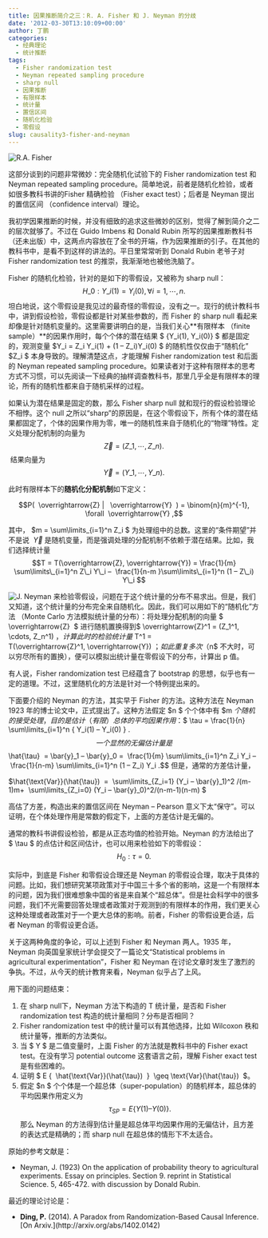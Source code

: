 ```yaml
---
title: 因果推断简介之三：R. A. Fisher 和 J. Neyman 的分歧
date: '2012-03-30T13:10:09+00:00'
author: 丁鹏
categories:
  - 经典理论
  - 统计推断
tags:
  - Fisher randomization test
  - Neyman repeated sampling procedure
  - sharp null
  - 因果推断
  - 有限样本
  - 统计量
  - 置信区间
  - 随机化检验
  - 零假设
slug: causality3-fisher-and-neyman
---
```


![R.A. Fisher](https://cos.name/wp-content/uploads/2012/03/R.A.-Fisher.jpg)
  
这部分谈到的问题非常微妙：完全随机化试验下的 Fisher randomization test 和 Neyman repeated sampling procedure。简单地说，前者是随机化检验，或者如很多教科书讲的Fisher 精确检验 （Fisher exact test）；后者是 Neyman 提出的置信区间 （confidence interval）理论。

我初学因果推断的时候，并没有细致的追求这些微妙的区别，觉得了解到简介之二的层次就够了。不过在 Guido Imbens 和 Donald Rubin 所写的因果推断教科书（还未出版）中，这两点内容放在了全书的开端，作为因果推断的引子。在其他的教科书中，是看不到这样的讲法的。平日里常常听到 Donald Rubin 老爷子对 Fisher randomization test 的推崇，我渐渐地也被他洗脑了。

Fisher 的随机化检验，针对的是如下的零假设，又被称为 sharp null：  $$H\_0 : Y\_i(1) = Y_i(0), \forall i = 1,\cdots,n.$$ 坦白地说，这个零假设是我见过的最奇怪的零假设，没有之一。现行的统计教科书中，讲到假设检验，零假设都是针对某些参数的，而 Fisher 的 sharp null 看起来却像是针对随机变量的。这里需要讲明白的是，当我们关心**有限样本 （finite sample）**的因果作用时，每个个体的潜在结果 $ \{Y\_i(1), Y\_i(0)\} $ 都是固定的，观测变量 $Y\_i = Z\_i Y\_i(1) + (1 – Z\_i)Y\_i(0) $ 的随机性仅仅由于“随机化” $Z\_i $ 本身导致的。理解清楚这点，才能理解 Fisher randomization test 和后面的 Neyman repeated sampling procedure。如果读者对于这种有限样本的思考方式不习惯，可以先阅读一下经典的抽样调查教科书，那里几乎全是有限样本的理论，所有的随机性都来自于随机采样的过程。

如果认为潜在结果是固定的数，那么 Fisher sharp null 就和现行的假设检验理论不相悖。这个 null 之所以“sharp”的原因是，在这个零假设下，所有个体的潜在结果都固定了，个体的因果作用为零，唯一的随机性来自于随机化的“物理”特性。定义处理分配机制的向量为 $$ \overrightarrow{Z} = (Z\_1, \cdots, Z\_n).$$  结果向量为 $$\overrightarrow{Y} = (Y\_1, \cdots, Y\_n).$$

此时有限样本下的**随机化分配机制**如下定义：

$$P(  \overrightarrow{Z} |   \overrightarrow{Y}  ) = \binom{n}{m}^{-1}, \forall  \overrightarrow{Y} ,$$

其中， $m = \sum\limits\_{i=1}^n Z\_i $ 为处理组中的总数。这里的“条件期望”并不是说  $ \overrightarrow{Y}  $ 是随机变量，而是强调处理的分配机制不依赖于潜在结果。比如，我们选择统计量 $$T = T(\overrightarrow{Z}, \overrightarrow{Y}) = \frac{1}{m} \sum\limits\_{i=1}^n Z\_i Y\_i –  \frac{1}{n-m }\sum\limits\_{i=1}^n (1 – Z\_i) Y\_i $$
  
![J. Neyman](https://cos.name/wp-content/uploads/2012/03/J.-Neyman.jpg) 来检验零假设，问题在于这个统计量的分布不易求出。但是，我们又知道，这个统计量的分布完全来自随机化。因此，我们可以用如下的“随机化”方法 （Monte Carlo 方法模拟统计量的分布）：将处理分配机制的向量 $ \overrightarrow{Z}  $ 进行随机置换得到$ \overrightarrow{Z}^1 = (Z\_1^1, \cdots, Z\_n^1) $，计算此时的检验统计量 $ T^1 = T(\overrightarrow{Z}^1, \overrightarrow{Y}) $；如此重复多次（$n$ 不大时，可以穷尽所有的置换），便可以模拟出统计量在零假设下的分布，计算出 p 值。

有人说，Fisher randomization test 已经蕴含了 bootstrap 的思想，似乎也有一定的道理。不过，这里随机化的方法是针对一个特例提出来的。

下面要介绍的 Neyman 的方法，其实早于 Fisher 的方法。这种方法在 Neyman 1923 年的博士论文中，正式提出了。这种方法假定 $n $ 个个体中有 $m $个随机的接受处理，目的是估计（有限）总体的平均因果作用：$$ \tau = \frac{1}{n} \sum\limits\_{i=1}^n \{ Y\_i(1) – Y\_i(0) \} .$$ 一个显然的无偏估计量是  $$\hat{\tau}  = \bar{y}\_1 – \bar{y}\_0 =  \frac{1}{m} \sum\limits\_{i=1}^n Z\_i Y\_i –  \frac{1}{n-m} \sum\limits\_{i=1}^n (1 – Z\_i) Y_i .$$ 但是，通常的方差估计量，

$\hat{\text{Var}}(\hat{\tau})  =  \sum\limits\_{Z\_i=1} (Y\_i – \bar{y}\_1)^2 /(m-1)m+  \sum\limits\_{Z\_i=0} (Y\_i – \bar{y}\_0)^2/(n-m-1)(n-m) $

高估了方差，构造出来的置信区间在 Neyman – Pearson 意义下太“保守”。可以证明，在个体处理作用是常数的假定下，上面的方差估计是无偏的。

通常的教科书讲假设检验，都是从正态均值的检验开始。Neyman 的方法给出了 $ \tau $ 的点估计和区间估计，也可以用来检验如下的零假设：$$H_0:  \tau = 0.$$

实际中，到底是 Fisher 和零假设合理还是 Neyman 的零假设合理，取决于具体的问题。比如，我们想研究某项政策对于中国三十多个省的影响，这是一个有限样本的问题，因为我们很难想象中国的省是来自某个“超总体”。但是社会科学中的很多问题，我们不光需要回答处理或者政策对于观测到的有限样本的作用，我们更关心这种处理或者政策对于一个更大总体的影响。前者，Fisher 的零假设更合适，后者 Neyman 的零假设更合适。

关于这两种角度的争论，可以上述到 Fisher 和 Neyman 两人。1935 年，Neyman 向英国皇家统计学会提交了一篇论文“Statistical problems in agricultural experimentation”，Fisher 和 Neyman 在讨论文章时发生了激烈的争执。不过，从今天的统计教育来看，Neyman 似乎占了上风。

用下面的问题结束：

  1. 在 sharp null下，Neyman 方法下构造的 T 统计量，是否和 Fisher randomization test 构造的统计量相同？分布是否相同？
  2. Fisher randomization test 中的统计量可以有其他选择，比如 Wilcoxon 秩和统计量等，推断的方法类似。
  3. 当 $ Y $ 是二值变量时，上面 Fisher 的方法就是教科书中的 Fisher exact test。在没有学习 potential outcome 这套语言之前，理解 Fisher exact test 是有些困难的。
  4. 证明 $ E \{  \hat{\text{Var}}(\hat{\tau})  \}  \geq \text{Var}(\hat{\tau})  $。
  5. 假定 $n $ 个个体是一个超总体（super-population）的随机样本，超总体的平均因果作用定义为 $$ \tau_{SP} = E\{ Y(1) – Y(0) \}.$$ 那么 Neyman 的方法得到估计量是超总体平均因果作用的无偏估计，且方差的表达式是精确的；而 sharp null 在超总体的情形下不太适合。

<div>
</div>

<div>
</div>

<div>
  原始的参考文献是：
</div>

<div>
  <ul>
    <li>
      Neyman, J. (1923) On the application of probability theory to agricultural experiments. Essay on principles. Section 9. reprint in Statistical Science. 5, 465-472. with discussion by Donald Rubin.
    </li>
  </ul>
  
  <p>
    最近的理论讨论是：
  </p>
  
  <ul>
    <li>
      <b style="color: #141414">Ding, P.</b><span style="color: #141414"> (2014). </span>A Paradox from Randomization-Based Causal Inference<span style="color: #141414">. [On Arxiv.](http://arxiv.org/abs/1402.0142)</span>
    </li>
  </ul>
</div>

<div>
</div>

&nbsp;
